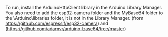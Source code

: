 To run, install the ArduinoHttpClient library in the Arduino Library Manager.
You also need to add the esp32-camera folder and the MyBase64 folder to the \Arduino\libraries folder, it is not in the Library Manager. (from https://github.com/espressif/esp32-camera) and (https://github.com/adamvr/arduino-base64/tree/master)
